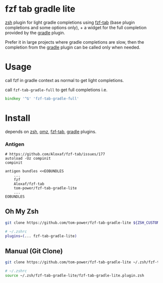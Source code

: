 # fzf tab gradle lite

[zsh](https://www.zsh.org/) plugin for light gradle completions using [fzf-tab](https://github.com/Aloxaf/fzf-tab) (base plugin completions and some options only), + a widget for the full completion provided by the [gradle](https://github.com/ohmyzsh/ohmyzsh/blob/master/plugins/gradle/gradle.plugin.zsh) plugin.

Prefer it in large projects where gradle completions are slow, then the completion from the [gradle](https://github.com/ohmyzsh/ohmyzsh/blob/master/plugins/gradle/gradle.plugin.zsh) plugin can be called only when needed.

# Usage

call fzf in gradle context as normal to get light completions.

call `fzf-tab-gradle-full` to get full completions i.e.

```zsh
bindkey '^G' 'fzf-tab-gradle-full'
```

# Install

depends on [zsh](https://www.zsh.org/), [omz](https://ohmyz.sh/), [fzf-tab](https://github.com/Aloxaf/fzf-tab), [gradle](https://github.com/ohmyzsh/ohmyzsh/blob/master/plugins/gradle/gradle.plugin.zsh) plugins.

### Antigen
```
# https://github.com/Aloxaf/fzf-tab/issues/177
autoload -Uz compinit
compinit

antigen bundles <<EOBUNDLES
    ...
    fzf
    Aloxaf/fzf-tab
    tom-power/fzf-tab-gradle-lite
    ...
EOBUNDLES
```

## Oh My Zsh

```sh
git clone https://github.com/tom-power/fzf-tab-gradle-lite ${ZSH_CUSTOM:-~/.oh-my-zsh/custom}/plugins/fzf-tab-gradle-lite
```

```sh
# ~/.zshrc
plugins=(... fzf-tab-gradle-lite)
```

## Manual (Git Clone)

```sh
git clone https://github.com/tom-power/fzf-tab-gradle-lite ~/.zsh/fzf-tab-gradle-lite
```

```sh
# ~/.zshrc
source ~/.zsh/fzf-tab-gradle-lite/fzf-tab-gradle-lite.plugin.zsh
```
